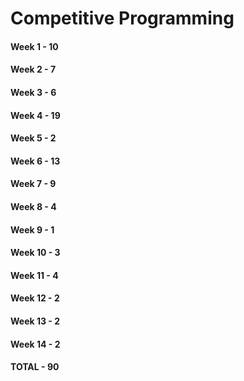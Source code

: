# Competitive Programming

#### Week 1 - 10
#### Week 2 - 7
#### Week 3 - 6
#### Week 4 - 19
#### Week 5 - 2
#### Week 6 - 13
#### Week 7 - 9
#### Week 8 - 4
#### Week 9 - 1
#### Week 10 - 3
#### Week 11 - 4
#### Week 12 - 2
#### Week 13 - 2
#### Week 14 - 2

#### TOTAL - 90
